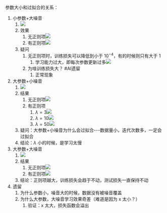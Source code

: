 参数大小和过拟合的关系：
1. 小参数+大噪音
	1. ![](附件/Pasted%20image%2020230424084001.png)
	2. 效果
		1. 无正则项![](附件/Pasted%20image%2020230424084341.png)
		2. 有正则项![](附件/Pasted%20image%2020230424084350.png)
	3. 疑问
		1. 无正则项时，训练损失可以降低到小于 $10^{-4}$，有的时候则只有大于 1
			1. 学习能力过大，即每次参数更新过多![](附件/Pasted%20image%2020230424091847.png)
		2. 为啥训练损失大？ #AI遗留 
			1. 正常现象
2. 大参数+小噪音
	1. ![](附件/Pasted%20image%2020230424092611.png)
	2. 结果
		1. 无正则项![](附件/Pasted%20image%2020230424092637.png)
		2. 有正则项
			1. $\lambda=3$![](附件/Pasted%20image%2020230424092812.png)
			2. $\lambda=10$![](附件/Pasted%20image%2020230424092833.png)
			3. $\lambda=50$![](附件/Pasted%20image%2020230424092850.png)
	3. 疑问：大参数+小噪音为什么会过拟合---数据量小，迭代次数多，一定会过拟合
	4. 结论：$\lambda$ 小的时候，是学习太慢
3. 大参数+大噪音
	1. ![](附件/Pasted%20image%2020230424094109.png)
	2. 结果
		1. 无正则项![](附件/Pasted%20image%2020230424094132.png)
		2. 有正则项![](附件/Pasted%20image%2020230424094154.png)
	3. 结论：正则项越大，训练损失会趋于不动，测试损失一直保持不动
4. 遗留
	1. 为什么参数小，噪音大的时候，数据没有被噪音覆盖
	2. 为什么大参数，大噪音学习效果奇差（难道是因为 x 太小？）
		1. 验证：x 太大，损失函数会溢出